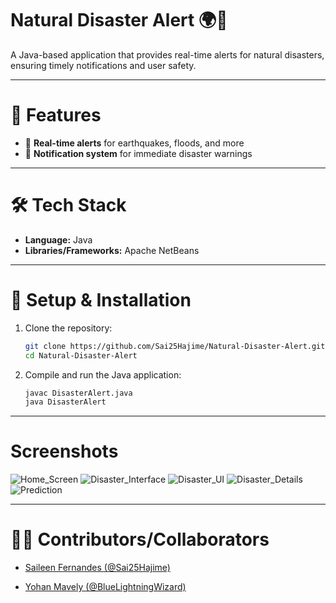 # Natural Disaster Alert 🌍🚨  

A Java-based application that provides real-time alerts for natural disasters, ensuring timely notifications and user safety.  

---

# 📌 Features  
- 📡 **Real-time alerts** for earthquakes, floods, and more  
- 🔔 **Notification system** for immediate disaster warnings  

---

# 🛠️ Tech Stack  
- **Language:** Java  
- **Libraries/Frameworks:** Apache NetBeans  

---

# 🚀 Setup & Installation  
1. Clone the repository:  
   ```bash
   git clone https://github.com/Sai25Hajime/Natural-Disaster-Alert.git
   cd Natural-Disaster-Alert
2. Compile and run the Java application:
   ```bash
   javac DisasterAlert.java  
   java DisasterAlert

---

# Screenshots
![Home_Screen](images/Home_Screen.png)
![Disaster_Interface](images/Disaster_Interface.png)
![Disaster_UI](images/Disaster_UI.png)
![Disaster_Details](images/Disaster_Details.png)
![Prediction](images/Prediction.png)

---

# 👩‍💻 Contributors/Collaborators  
- [Saileen Fernandes (@Sai25Hajime)](https://github.com/Sai25Hajime)
  
- [Yohan Mavely (@BlueLightningWizard)](https://github.com/BlueLightningWizard)  
